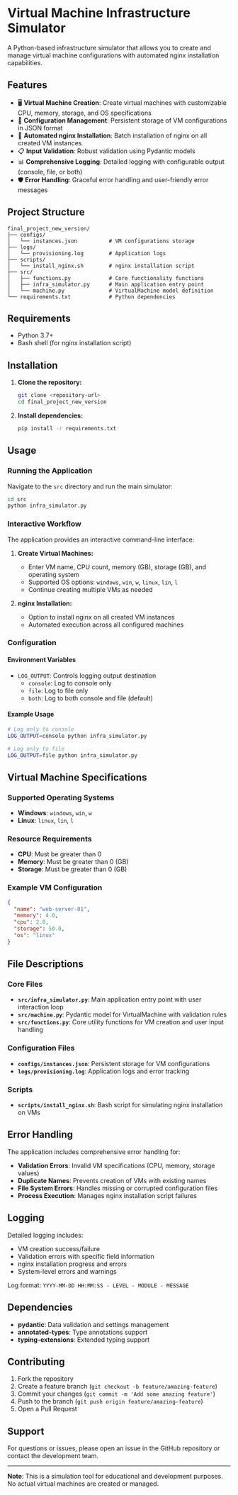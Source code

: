 # Virtual Machine Infrastructure Simulator

A Python-based infrastructure simulator that allows you to create and manage virtual machine configurations with automated nginx installation capabilities.

## Features

- 🖥️ **Virtual Machine Creation**: Create virtual machines with customizable CPU, memory, storage, and OS specifications
- 📝 **Configuration Management**: Persistent storage of VM configurations in JSON format
- 🔧 **Automated nginx Installation**: Batch installation of nginx on all created VM instances
- 📋 **Input Validation**: Robust validation using Pydantic models
- 📊 **Comprehensive Logging**: Detailed logging with configurable output (console, file, or both)
- 🛡️ **Error Handling**: Graceful error handling and user-friendly error messages

## Project Structure

```
final_project_new_version/
├── configs/
│   └── instances.json          # VM configurations storage
├── logs/
│   └── provisioning.log        # Application logs
├── scripts/
│   └── install_nginx.sh        # nginx installation script
├── src/
│   ├── functions.py            # Core functionality functions
│   ├── infra_simulator.py      # Main application entry point
│   └── machine.py              # VirtualMachine model definition
└── requirements.txt            # Python dependencies
```

## Requirements

- Python 3.7+
- Bash shell (for nginx installation script)

## Installation

1. **Clone the repository:**
   ```bash
   git clone <repository-url>
   cd final_project_new_version
   ```

2. **Install dependencies:**
   ```bash
   pip install -r requirements.txt
   ```

## Usage

### Running the Application

Navigate to the `src` directory and run the main simulator:

```bash
cd src
python infra_simulator.py
```

### Interactive Workflow

The application provides an interactive command-line interface:

1. **Create Virtual Machines:**
   - Enter VM name, CPU count, memory (GB), storage (GB), and operating system
   - Supported OS options: `windows`, `win`, `w`, `linux`, `lin`, `l`
   - Continue creating multiple VMs as needed

2. **nginx Installation:**
   - Option to install nginx on all created VM instances
   - Automated execution across all configured machines

### Configuration

#### Environment Variables

- `LOG_OUTPUT`: Controls logging output destination
  - `console`: Log to console only
  - `file`: Log to file only  
  - `both`: Log to both console and file (default)

#### Example Usage

```bash
# Log only to console
LOG_OUTPUT=console python infra_simulator.py

# Log only to file
LOG_OUTPUT=file python infra_simulator.py
```

## Virtual Machine Specifications

### Supported Operating Systems
- **Windows**: `windows`, `win`, `w`
- **Linux**: `linux`, `lin`, `l`

### Resource Requirements
- **CPU**: Must be greater than 0
- **Memory**: Must be greater than 0 (GB)
- **Storage**: Must be greater than 0 (GB)

### Example VM Configuration
```json
{
  "name": "web-server-01",
  "memory": 4.0,
  "cpu": 2.0,
  "storage": 50.0,
  "os": "linux"
}
```

## File Descriptions

### Core Files

- **`src/infra_simulator.py`**: Main application entry point with user interaction loop
- **`src/machine.py`**: Pydantic model for VirtualMachine with validation rules
- **`src/functions.py`**: Core utility functions for VM creation and user input handling

### Configuration Files

- **`configs/instances.json`**: Persistent storage for VM configurations
- **`logs/provisioning.log`**: Application logs and error tracking

### Scripts

- **`scripts/install_nginx.sh`**: Bash script for simulating nginx installation on VMs

## Error Handling

The application includes comprehensive error handling for:

- **Validation Errors**: Invalid VM specifications (CPU, memory, storage values)
- **Duplicate Names**: Prevents creation of VMs with existing names
- **File System Errors**: Handles missing or corrupted configuration files
- **Process Execution**: Manages nginx installation script failures

## Logging

Detailed logging includes:

- VM creation success/failure
- Validation errors with specific field information
- nginx installation progress and errors
- System-level errors and warnings

Log format: `YYYY-MM-DD HH:MM:SS - LEVEL - MODULE - MESSAGE`

## Dependencies

- **pydantic**: Data validation and settings management
- **annotated-types**: Type annotations support
- **typing-extensions**: Extended typing support

## Contributing

1. Fork the repository
2. Create a feature branch (`git checkout -b feature/amazing-feature`)
3. Commit your changes (`git commit -m 'Add some amazing feature'`)
4. Push to the branch (`git push origin feature/amazing-feature`)
5. Open a Pull Request


## Support

For questions or issues, please open an issue in the GitHub repository or contact the development team.

---

**Note**: This is a simulation tool for educational and development purposes. No actual virtual machines are created or managed.
